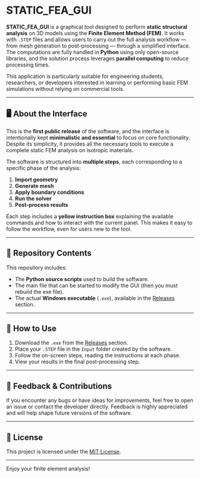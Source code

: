 # STATIC_FEA_GUI

**STATIC_FEA_GUI** is a graphical tool designed to perform **static structural analysis** on 3D models using the **Finite Element Method (FEM)**. It works with `.STEP` files and allows users to carry out the full analysis workflow — from mesh generation to post-processing — through a simplified interface. The computations are fully handled in **Python** using only open-source libraries, and the solution process leverages **parallel computing** to reduce processing times.

This application is particularly suitable for engineering students, researchers, or developers interested in learning or performing basic FEM simulations without relying on commercial tools.

---

## 🖥️ About the Interface

This is the **first public release** of the software, and the interface is intentionally kept **minimalistic and essential** to focus on core functionality. Despite its simplicity, it provides all the necessary tools to execute a complete static FEM analysis on isotropic materials.

The software is structured into **multiple steps**, each corresponding to a specific phase of the analysis:

1. **Import geometry**
2. **Generate mesh**
3. **Apply boundary conditions**
4. **Run the solver**
5. **Post-process results**

Each step includes a **yellow instruction box** explaining the available commands and how to interact with the current panel. This makes it easy to follow the workflow, even for users new to the tool.

---

## 📁 Repository Contents

This repository includes:
- The **Python source scripts** used to build the software.
- The main file that can be started to modify the GUI (then you must rebuild the exe file).
- The actual **Windows executable** (`.exe`), available in the [Releases](https://github.com/Fraticss/STATIC_FEA_GUI/releases) section.

---

## 🚀 How to Use

1. Download the `.exe` from the [Releases](https://github.com/Fraticss/STATIC_FEA_GUI/releases) section.
2. Place your `.STEP` file in the `Input` folder created by the software.
3. Follow the on-screen steps, reading the instructions at each phase.
4. View your results in the final post-processing step.

---

## 💬 Feedback & Contributions

If you encounter any bugs or have ideas for improvements, feel free to open an issue or contact the developer directly. Feedback is highly appreciated and will help shape future versions of the software.

---

## 📜 License

This project is licensed under the [MIT License](LICENSE).

---

Enjoy your finite element analysis!

